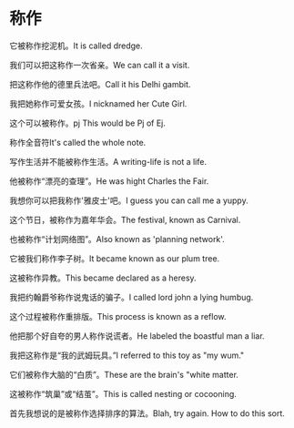 # 称作

<p><span class="chinese">它被称作挖泥机。</span><span class="english">It is called dredge.</span></p>

<p><span class="chinese">我们可以把这称作一次省亲。</span><span class="english">We can call it a visit.</span></p>

<p><span class="chinese">把这称作他的德里兵法吧。</span><span class="english">Call it his Delhi gambit.</span></p>

<p><span class="chinese">我把她称作可爱女孩。</span><span class="english">I nicknamed her Cute Girl.</span></p>

<p><span class="chinese">这个可以被称作。</span><span class="english">pj This would be Pj of Ej.</span></p>

<p><span class="chinese">称作全音符</span><span class="english">It's called the whole note.</span></p>

<p><span class="chinese">写作生活并不能被称作生活。</span><span class="english">A writing-life is not a life.</span></p>

<p><span class="chinese">他被称作“漂亮的查理”。</span><span class="english">He was hight Charles the Fair.</span></p>

<p><span class="chinese">我想你可以把我称作'雅皮士'吧。</span><span class="english">I guess you can call me a yuppy.</span></p>

<p><span class="chinese">这个节日，被称作为嘉年华会。</span><span class="english">The festival, known as Carnival.</span></p>

<p><span class="chinese">也被称作“计划网络图”。</span><span class="english">Also known as 'planning network'.</span></p>

<p><span class="chinese">它被我们称作李子树。</span><span class="english">It became known as our plum tree.</span></p>

<p><span class="chinese">这被称作异教。</span><span class="english">This became declared as a heresy.</span></p>

<p><span class="chinese">我把约翰爵爷称作说鬼话的骗子。</span><span class="english">I called lord john a lying humbug.</span></p>

<p><span class="chinese">这个过程被称作重排版。</span><span class="english">This process is known as a reflow.</span></p>

<p><span class="chinese">他把那个好自夸的男人称作说谎者。</span><span class="english">He labeled the boastful man a liar.</span></p>

<p><span class="chinese">我把这称作是“我的武姆玩具。”</span><span class="english">I referred to this toy as "my wum."</span></p>

<p><span class="chinese">它们被称作大脑的“白质”。</span><span class="english">These are the brain's "white matter.</span></p>

<p><span class="chinese">这被称作“筑巢”或“结茧”。</span><span class="english">This is called nesting or cocooning.</span></p>

<p><span class="chinese">首先我想说的是被称作选择排序的算法。</span><span class="english">Blah, try again. How to do this sort.</span></p>

